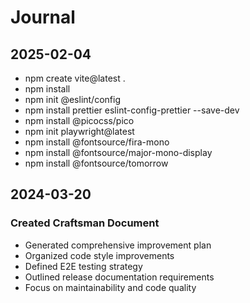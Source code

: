 # Journal

## 2025-02-04

- npm create vite@latest .
- npm install
- npm init @eslint/config
- npm install prettier eslint-config-prettier --save-dev
- npm install @picocss/pico
- npm init playwright@latest
- npm install @fontsource/fira-mono
- npm install @fontsource/major-mono-display
- npm install @fontsource/tomorrow

## 2024-03-20

### Created Craftsman Document

- Generated comprehensive improvement plan
- Organized code style improvements
- Defined E2E testing strategy
- Outlined release documentation requirements
- Focus on maintainability and code quality
